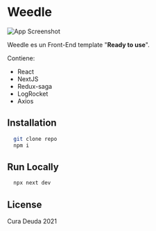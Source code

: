 
# Weedle
![App Screenshot](https://cdn2.bulbagarden.net/upload/thumb/d/df/013Weedle.png/250px-013Weedle.png)

Weedle es un Front-End template "**Ready to use**".

Contiene:
- React
- NextJS
- Redux-saga
- LogRocket
- Axios
## Installation

```bash
  git clone repo
  npm i
```
    
## Run Locally

```bash
  npx next dev
```

  
## License

Cura Deuda 2021
